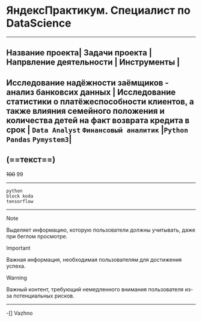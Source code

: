 # ЯндексПрактикум. Специалист по DataScience

---
Название проекта| Задачи проекта |  Напрвление деятельности | Инструменты |
---
Исследование надёжности заёмщиков - анализ банковсих данных | Исследование статистики о платёжеспособности клиентов, а также влияния семейного положения и количества детей на факт возврата кредита в срок | `Data Analyst`  `Финансовый аналитик` |`Python` `Pandas` `Pymystem3`|
---









(==текст==)
---


~~100~~ 99

---

```
python
block koda
tensorflow
```


---


> [!NOTE]
> Выделяет информацию, которую пользователи должны учитывать, даже при беглом просмотре.

> [!IMPORTANT]
> Важная информация, необходимая пользователям для достижения успеха.

> [!WARNING]
> Важный контент, требующий немедленного внимания пользователя из-за потенциальных рисков.


---

-[] Vazhno
